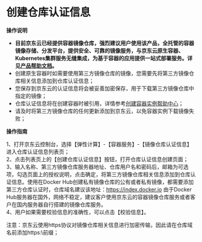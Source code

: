 
# 创建仓库认证信息

**操作说明**

- **目前京东云已经提供容器镜像仓库，强烈建议用户使用该产品，全托管的容器镜像存储、分发平台，提供安全、可靠的镜像服务，与京东云原生容器、Kubernetes集群服务无缝集成，为基于容器的应用提供一站式部署服务。详见[产品帮助文档](https://docs.jdcloud.com/cn/container-registry/product-overview)。**  
- 创建原生容器时如需要使用第三方镜像仓库的镜像，您需要先将第三方镜像仓库相关信息添加到仓库认证信息；  
- 您保存到京东云的认证信息将会被妥善加密保存，用于下载第三方镜像仓库中指定的镜像；  
- 仓库认证信息将在创建容器时被引用，详情参考[创建容器实例帮助中心](https://docs.jdcloud.com/cn/native-container/create-to-instance)；  
- 请及时将第三方镜像仓库的任何更新添加到京东云，以免容器实例下载镜像失败；  

**操作指南**

1、打开京东云控制台，选择【弹性计算】-【容器服务】-【镜像仓库认证信息】进入仓库认证信息列表页；  
2、点击列表页上的【创建仓库认证信息】按钮，打开仓库认证信息创建页面；  
3、输入名称、第三方镜像仓库服务器地址、仓库用户名和密码后，邮箱为可选项，勾选页面上的授权说明，点击确定，将第三方镜像仓库相关信息添加到仓库认证信息。使用在Docker Hub创建私有镜像仓库的公有或者私有镜像，都需要添加第三方仓库认证时，仓库域名建议该地址：https://index.docker.io 由于Docker Hub服务器在国外，网络不稳定，建议客户使用京东云的容器镜像仓库服务或者客户在国内服务器自行搭建的镜像仓库服务。     
4、用户如果需要校验信息的准确性，可以点击【校验信息】。

注意：京东云使用https协议对镜像仓库相关信息进行加密传输，因此请在仓库域名前添加https:\\前缀；
